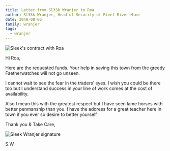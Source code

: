 ```yaml
---
title: Letter from Sl33k Wranjer to Roa
author: Sl33k Wranjer, Head of Security of Rivet River Mine
date: 3048-08-05
family: wranjer
tags:
  - wranjer
---
```

![Sleek's contract with Roa](/static/img/sleek-roa-contract.jpg)

Hi Roa,

Here are the requested funds. Your help in saving this town from the greedy Faetherwatches will not go unseen.

I cannot wait to see the fear in the traders’ eyes. I wish you could be there too but I understand success in your line of work comes at the cost of availability.

Also I mean this with the greatest respect but I have seen lame horses with better penmanship than you. I have the address for a great teacher here in town if you ever so desire to better yourself

Thank you & Take Care,

![Sleek Wranjer signature](/static/img/sleek-signature-2.png)

S.W